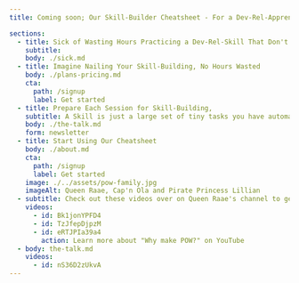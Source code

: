 ```yaml
---
title: Coming soon; Our Skill-Builder Cheatsheet - For a Dev-Rel-Apprentice or Pirate Princess 🏴‍☠️👸

sections:
  - title: Sick of Wasting Hours Practicing a Dev-Rel-Skill That Don't Stick?
    subtitle:
    body: ./sick.md
  - title: Imagine Nailing Your Skill-Building, No Hours Wasted
    body: ./plans-pricing.md
    cta:
      path: /signup
      label: Get started
  - title: Prepare Each Session for Skill-Building,
    subtitle: A Skill is just a large set of tiny tasks you have automated into your brain.
    body: ./the-talk.md
    form: newsletter
  - title: Start Using Our Cheatsheet
    body: ./about.md
    cta:
      path: /signup
      label: Get started
    image: ./../assets/pow-family.jpg
    imageAlt: Queen Raae, Cap'n Ola and Pirate Princess Lillian
  - subtitle: Check out these videos over on Queen Raae's channel to get to know us better 👇👇👇
    videos:
      - id: Bk1jonYPFD4
      - id: TzJfepDjpzM
      - id: eRTJPIa39a4
        action: Learn more about "Why make POW?" on YouTube
  - body: the-talk.md
    videos:
      - id: nS36D2zUkvA
---
```

